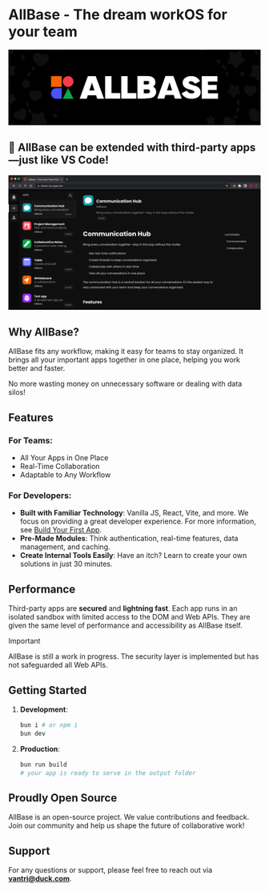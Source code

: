 # AllBase - The dream workOS for your team

![banner](/public/banner.svg)

## 🦾 AllBase can be extended with third-party apps—just like VS Code!

![screenshot](/public/screenshot.svg)

## Why AllBase?

AllBase fits any workflow, making it easy for teams to stay organized. It brings all your important apps together in one place, helping you work better and faster.

No more wasting money on unnecessary software or dealing with data silos!

## Features

### For Teams:

- All Your Apps in One Place
- Real-Time Collaboration
- Adaptable to Any Workflow

### For Developers:

- **Built with Familiar Technology**: Vanilla JS, React, Vite, and more. We focus on providing a great developer experience. For more information, see [Build Your First App](./docs/BUILD_YOUR_FIRST_APP.md).
- **Pre-Made Modules**: Think authentication, real-time features, data management, and caching.
- **Create Internal Tools Easily**: Have an itch? Learn to create your own solutions in just 30 minutes.

## Performance

Third-party apps are **secured** and **lightning fast**. Each app runs in an isolated sandbox with limited access to the DOM and Web APIs. They are given the same level of performance and accessibility as AllBase itself.

> [!IMPORTANT]  
> AllBase is still a work in progress. The security layer is implemented but has not safeguarded all Web APIs.

## Getting Started

1. **Development**:

   ```sh
   bun i # or npm i
   bun dev
   ```

2. **Production**:

   ```sh
   bun run build
   # your app is ready to serve in the output folder
   ```

## Proudly Open Source

AllBase is an open-source project. We value contributions and feedback. Join our community and help us shape the future of collaborative work!

## Support

For any questions or support, please feel free to reach out via **vantri@duck.com**.
